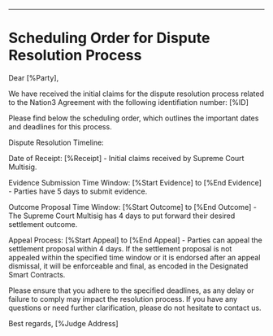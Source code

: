 ---
# Scheduling Order for Dispute Resolution Process

Dear [%Party],

We have received the initial claims for the dispute resolution process related to the Nation3 Agreement with the following identifiation number: [%ID]

Please find below the scheduling order, which outlines the important dates and deadlines for this process.

Dispute Resolution Timeline:

Date of Receipt: [%Receipt] - Initial claims received by Supreme Court Multisig.

Evidence Submission Time Window: [%Start Evidence] to [%End Evidence] - Parties have 5 days to submit evidence.

Outcome Proposal Time Window: [%Start Outcome] to [%End Outcome] - The Supreme Court Multisig has 4 days to put forward their desired settlement outcome.

Appeal Process: [%Start Appeal] to [%End Appeal] - Parties can appeal the settlement proposal within 4 days. If the settlement proposal is not appealed within the specified time window or it is endorsed after an appeal dismissal, it will be enforceable and final, as encoded in the Designated Smart Contracts.

Please ensure that you adhere to the specified deadlines, as any delay or failure to comply may impact the resolution process. If you have any questions or need further clarification, please do not hesitate to contact us.

Best regards,
[%Judge Address]
